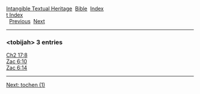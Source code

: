 [Intangible Textual Heritage](../../index)  [Bible](../index) 
[Index](index)   
[t Index](_t_)  
  [Previous](c11641)  [Next](c11643) 

------------------------------------------------------------------------

### &lt;tobijah&gt; 3 entries

[Ch2 17:8](../kjv/ch2017.htm#008)  
[Zac 6:10](../kjv/zac006.htm#010)  
[Zac 6:14](../kjv/zac006.htm#014)  

------------------------------------------------------------------------

[Next: tochen (1)](c11643)
